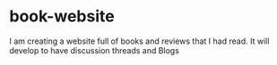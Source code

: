 # book-website
I am creating a website full of books and reviews that I had read. It will develop to have discussion threads and Blogs
